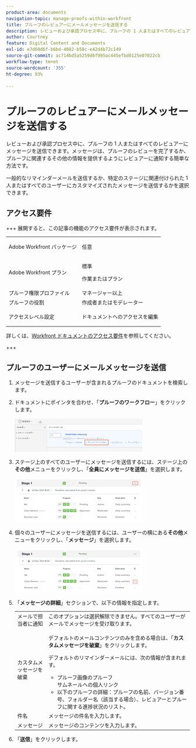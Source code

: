 ```yaml
---
product-area: documents
navigation-topic: manage-proofs-within-workfront
title: プルーフのレビュアーにメールメッセージを送信する
description: レビューおよび承認プロセス中に、プルーフの 1 人またはすべてのレビュアーにメッセージを送信できます。メッセージは、プルーフのレビューを完了するか、プルーフに関連するその他の情報を提供するようにレビュアーに通知する簡単な方法です。
author: Courtney
feature: Digital Content and Documents
exl-id: e7d60d6f-b6bd-4082-b50c-e42d4b72c149
source-git-commit: ac714bd5a5259d6f995ac445efbd0125e07022cb
workflow-type: tm+mt
source-wordcount: '355'
ht-degree: 93%

---
```


# プルーフのレビュアーにメールメッセージを送信する

レビューおよび承認プロセス中に、プルーフの 1 人またはすべてのレビュアーにメッセージを送信できます。メッセージは、プルーフのレビューを完了するか、プルーフに関連するその他の情報を提供するようにレビュアーに通知する簡単な方法です。

一般的なリマインダーメールを送信するか、特定のステージに関連付けられた 1 人またはすべてのユーザーにカスタマイズされたメッセージを送信するかを選択できます。

## アクセス要件

+++ 展開すると、この記事の機能のアクセス要件が表示されます。

<table style="table-layout:auto"> 
 <col> 
 <col> 
 <tbody> 
  <tr> 
   <td role="rowheader">Adobe Workfront パッケージ</td> 
   <td> <p>任意</p> </td> 
  </tr> 
  <tr> 
   <td role="rowheader">Adobe Workfront プラン</td> 
   <td>
   <p>標準</p>
   <p>作業またはプラン</p>
   </td> 
  </tr> 
  <tr> 
   <td role="rowheader">プルーフ権限プロファイル </td> 
   <td>マネージャー以上</td> 
  </tr> 
  <tr> 
   <td role="rowheader">プルーフの役割</td> 
   <td>作成者またはモデレーター</td> 
  </tr> 
  <tr> 
   <td role="rowheader">アクセスレベル設定</td> 
   <td> <p>ドキュメントへのアクセスを編集</p> </td> 
  </tr> 
 </tbody> 
</table>

詳しくは、[Workfront ドキュメントのアクセス要件](/help/quicksilver/administration-and-setup/add-users/access-levels-and-object-permissions/access-level-requirements-in-documentation.md)を参照してください。

+++

## プルーフのユーザーにメールメッセージを送信

1. メッセージを送信するユーザーが含まれるプルーフのドキュメントを検索します。
1. ドキュメントにポインタを合わせ、「**プルーフのワークフロー**」をクリックします。

   ![ プルーフワークフロー ](assets/proof-workflow-doc-list-350x92.png)

1. ステージ上のすべてのユーザーにメッセージを送信するには、ステージ上の&#x200B;**その他**&#x200B;メニューをクリックし、「**全員にメッセージを送信**」を選択します。

   ![ ステージ上のメッセージ ](assets/message-stage-350x122.png)

1. 個々のユーザーにメッセージを送信するには、ユーザーの横にある&#x200B;**その他**&#x200B;メニューをクリックし、「**メッセージ**」を選択します。

   ![ メッセージユーザー ](assets/message-user-350x121.png)

1. 「**メッセージの詳細**」セクションで、以下の情報を指定します。

   <table style="table-layout:auto"> 
    <col> 
    <col> 
    <tbody> 
     <tr> 
      <td role="rowheader">メールで担当者に通知</td> 
      <td>このオプションは選択解除できません。すべてのユーザーがメールでメッセージを受け取ります。</td> 
     </tr> 
     <tr> 
      <td role="rowheader">カスタムメッセージを破棄</td> 
      <td> <p>デフォルトのメールコンテンツのみを含める場合は、「<strong>カスタムメッセージを破棄</strong>」をクリックします。</p> <p>デフォルトのリマインダーメールには、次の情報が含まれます。</p> 
       <ul> 
        <li>プルーフ画像のプルーフ <br> サムネールへの個人リンク<br></li> 
        <li>以下のプルーフの詳細：プルーフの名前、バージョン番号、フォルダー名（該当する場合）、レビュアーとプルーフに関する進捗状況のリスト。</li> 
       </ul> </td> 
     </tr> 
     <tr> 
      <td role="rowheader">件名</td> 
      <td>メッセージの件名を入力します。</td> 
     </tr> 
     <tr> 
      <td role="rowheader">メッセージ</td> 
      <td>メッセージのコンテンツを入力します。</td> 
     </tr> 
    </tbody> 
   </table>

1. 「**送信**」をクリックします。
